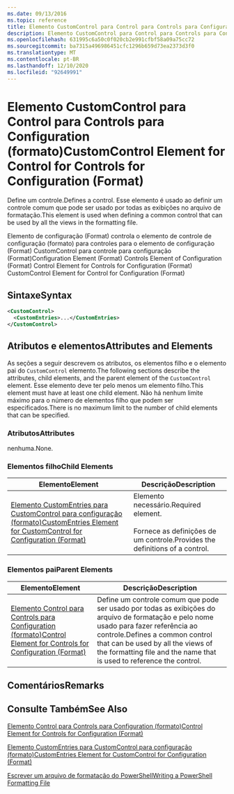 ```yaml
---
ms.date: 09/13/2016
ms.topic: reference
title: Elemento CustomControl para Control para Controls para Configuration (formato)
description: Elemento CustomControl para Control para Controls para Configuration (formato)
ms.openlocfilehash: 631995c6a50c0f020cb2e991cfbf58a09a75cc72
ms.sourcegitcommit: ba7315a496986451cfc1296b659d73ea2373d3f0
ms.translationtype: MT
ms.contentlocale: pt-BR
ms.lasthandoff: 12/10/2020
ms.locfileid: "92649991"
---
```

# <a name="customcontrol-element-for-control-for-controls-for-configuration-format"></a><span data-ttu-id="82ffa-103">Elemento CustomControl para Control para Controls para Configuration (formato)</span><span class="sxs-lookup"><span data-stu-id="82ffa-103">CustomControl Element for Control for Controls for Configuration (Format)</span></span>

<span data-ttu-id="82ffa-104">Define um controle.</span><span class="sxs-lookup"><span data-stu-id="82ffa-104">Defines a control.</span></span> <span data-ttu-id="82ffa-105">Esse elemento é usado ao definir um controle comum que pode ser usado por todas as exibições no arquivo de formatação.</span><span class="sxs-lookup"><span data-stu-id="82ffa-105">This element is used when defining a common control that can be used by all the views in the formatting file.</span></span>

<span data-ttu-id="82ffa-106">Elemento de configuração (Format) controla o elemento de controle de configuração (formato) para controles para o elemento de configuração (Format) CustomControl para controle para configuração (Format)</span><span class="sxs-lookup"><span data-stu-id="82ffa-106">Configuration Element (Format) Controls Element of Configuration (Format) Control Element for Controls for Configuration (Format) CustomControl Element for Control for Configuration (Format)</span></span>

## <a name="syntax"></a><span data-ttu-id="82ffa-107">Sintaxe</span><span class="sxs-lookup"><span data-stu-id="82ffa-107">Syntax</span></span>

```xml
<CustomControl>
  <CustomEntries>...</CustomEntries>
</CustomControl>
```

## <a name="attributes-and-elements"></a><span data-ttu-id="82ffa-108">Atributos e elementos</span><span class="sxs-lookup"><span data-stu-id="82ffa-108">Attributes and Elements</span></span>

<span data-ttu-id="82ffa-109">As seções a seguir descrevem os atributos, os elementos filho e o elemento pai do `CustomControl` elemento.</span><span class="sxs-lookup"><span data-stu-id="82ffa-109">The following sections describe the attributes, child elements, and the parent element of the `CustomControl` element.</span></span> <span data-ttu-id="82ffa-110">Esse elemento deve ter pelo menos um elemento filho.</span><span class="sxs-lookup"><span data-stu-id="82ffa-110">This element must have at least one child element.</span></span> <span data-ttu-id="82ffa-111">Não há nenhum limite máximo para o número de elementos filho que podem ser especificados.</span><span class="sxs-lookup"><span data-stu-id="82ffa-111">There is no maximum limit to the number of child elements that can be specified.</span></span>

### <a name="attributes"></a><span data-ttu-id="82ffa-112">Atributos</span><span class="sxs-lookup"><span data-stu-id="82ffa-112">Attributes</span></span>

<span data-ttu-id="82ffa-113">nenhuma.</span><span class="sxs-lookup"><span data-stu-id="82ffa-113">None.</span></span>

### <a name="child-elements"></a><span data-ttu-id="82ffa-114">Elementos filho</span><span class="sxs-lookup"><span data-stu-id="82ffa-114">Child Elements</span></span>

|<span data-ttu-id="82ffa-115">Elemento</span><span class="sxs-lookup"><span data-stu-id="82ffa-115">Element</span></span>|<span data-ttu-id="82ffa-116">Descrição</span><span class="sxs-lookup"><span data-stu-id="82ffa-116">Description</span></span>|
|-------------|-----------------|
|[<span data-ttu-id="82ffa-117">Elemento CustomEntries para CustomControl para configuração (formato)</span><span class="sxs-lookup"><span data-stu-id="82ffa-117">CustomEntries Element for CustomControl for Configuration (Format)</span></span>](./customentries-element-for-customcontrol-for-controls-for-configuration-format.md)|<span data-ttu-id="82ffa-118">Elemento necessário.</span><span class="sxs-lookup"><span data-stu-id="82ffa-118">Required element.</span></span><br /><br /> <span data-ttu-id="82ffa-119">Fornece as definições de um controle.</span><span class="sxs-lookup"><span data-stu-id="82ffa-119">Provides the definitions of a control.</span></span>|

### <a name="parent-elements"></a><span data-ttu-id="82ffa-120">Elementos pai</span><span class="sxs-lookup"><span data-stu-id="82ffa-120">Parent Elements</span></span>

|<span data-ttu-id="82ffa-121">Elemento</span><span class="sxs-lookup"><span data-stu-id="82ffa-121">Element</span></span>|<span data-ttu-id="82ffa-122">Descrição</span><span class="sxs-lookup"><span data-stu-id="82ffa-122">Description</span></span>|
|-------------|-----------------|
|[<span data-ttu-id="82ffa-123">Elemento Control para Controls para Configuration (formato)</span><span class="sxs-lookup"><span data-stu-id="82ffa-123">Control Element for Controls for Configuration (Format)</span></span>](./control-element-for-controls-for-configuration-format.md)|<span data-ttu-id="82ffa-124">Define um controle comum que pode ser usado por todas as exibições do arquivo de formatação e pelo nome usado para fazer referência ao controle.</span><span class="sxs-lookup"><span data-stu-id="82ffa-124">Defines a common control that can be used by all the views of the formatting file and the name that is used to reference the control.</span></span>|

## <a name="remarks"></a><span data-ttu-id="82ffa-125">Comentários</span><span class="sxs-lookup"><span data-stu-id="82ffa-125">Remarks</span></span>

## <a name="see-also"></a><span data-ttu-id="82ffa-126">Consulte Também</span><span class="sxs-lookup"><span data-stu-id="82ffa-126">See Also</span></span>

[<span data-ttu-id="82ffa-127">Elemento Control para Controls para Configuration (formato)</span><span class="sxs-lookup"><span data-stu-id="82ffa-127">Control Element for Controls for Configuration (Format)</span></span>](./control-element-for-controls-for-configuration-format.md)

[<span data-ttu-id="82ffa-128">Elemento CustomEntries para CustomControl para configuração (formato)</span><span class="sxs-lookup"><span data-stu-id="82ffa-128">CustomEntries Element for CustomControl for Configuration (Format)</span></span>](./customentries-element-for-customcontrol-for-controls-for-configuration-format.md)

[<span data-ttu-id="82ffa-129">Escrever um arquivo de formatação do PowerShell</span><span class="sxs-lookup"><span data-stu-id="82ffa-129">Writing a PowerShell Formatting File</span></span>](./writing-a-powershell-formatting-file.md)
